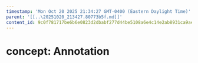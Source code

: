 ```yaml
---
timestamp: 'Mon Oct 20 2025 21:34:27 GMT-0400 (Eastern Daylight Time)'
parent: '[[..\20251020_213427.80773b5f.md]]'
content_id: 9c0f781717be6b6e0823d2dbabf277d44be5108a6e4c14e2ab8931ca9ae4ecf6
---
```


# concept: Annotation
